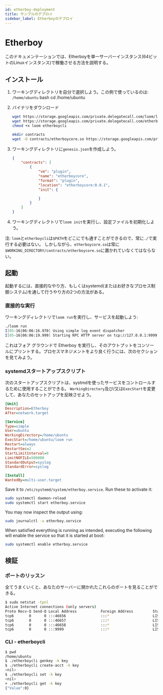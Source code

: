 ```yaml
---
id: etherboy-deployment
title: サンプルのデプロイ
sidebar_label: Etherboyのデプロイ
---
```

# Etherboy

このドキュメンテーションでは、Etherboyを単一サーバーインスタンス(64ビットのLinuxインスタンス)で稼働させる方法を説明する。

## インストール

1. ワーキングディレクトリを自分で選択しよう。この例で使っているのは: `/home/ubuntu` 
        bash
        cd /home/ubuntu

2. バイナリをダウンロード
    
    ```bash
    wget https://storage.googleapis.com/private.delegatecall.com/loom/linux/build-94/loom
    wget https://storage.googleapis.com/private.delegatecall.com/etherboy/linux/build-53/etherboycli
    chmod +x loom etherboycli
    
    mkdir contracts
    wget -O contracts/etherboycore.so https://storage.googleapis.com/private.delegatecall.com/etherboy/linux/build-53/etherboycore.so
    ```

3. ワーキングディレクトリに`genesis.json`を作成しよう。
    
    ```json
    {
        "contracts": [
            {
                "vm": "plugin",
                "name": "etherboycore",
                "format": "plugin",
                "location": "etherboycore:0.0.1",
                "init": {
    
                }
            }
        ]
    }
    ```

4. ワーキングディレクトリで`loom init`を実行し、設定ファイルを初期化しよう。

注: `loom`と`etherboycli`は`$PATH`をどこにでも通すことができるので、常に`./`で実行する必要はない。 しかしながら、`etherboycore.so`は常に`$WORKING_DIRECTORY/contracts/etherboycore.so`に置かれていなくてはならない。

## 起動

起動するには、直接的なやり方、もしくはsystemd(またはお好きなプロセス制御システム)を通して行うやり方の2つの方法がある。

### 直接的な実行

ワーキングディレクトリで`loom run`を実行し、サービスを起動しよう:

```bash
./loom run
I[05-16|06:06:16.970] Using simple log event dispatcher
I[05-16|06:06:19.999] Starting RPC HTTP server on tcp://127.0.0.1:9999 module=query-server
```

これはフォア グラウンドで Etherboy を実行し、そのアウトプットをコンソールにプリントする。プロセスマネジメントをより良く行うには、次のセクションを見てみよう。

### systemdスタートアップスクリプト

次のスタートアップスクリプトは、systmdを使ったサービスをコントロールするために使用することができる。 `WorkingDirectory`及び/又は`ExecStart`を変更して、あなたのセットアップを反映させよう。

```ini
[Unit]
Description=Etherboy
After=network.target

[Service]
Type=simple
User=ubuntu
WorkingDirectory=/home/ubuntu
ExecStart=/home/ubuntu/loom run
Restart=always
RestartSec=2
StartLimitInterval=0
LimitNOFILE=500000
StandardOutput=syslog
StandardError=syslog

[Install]
WantedBy=multi-user.target
```

Save it to `/etc/systemd/system/etherboy.service`. Run these to activate it:

```bash
sudo systemctl daemon-reload
sudo systemctl start etherboy.service
```

You may now inspect the output using:

```bash
sudo journalctl -u etherboy.service
```

When satisfied everything is running as intended, executing the following will enable the service so that it is started at boot:

```bash
sudo systemctl enable etherboy.service
```

## 検証

### ポートのリッスン

全てうまくいくと、あなたのサーバーに開かれたこれらのポートを見ることができる。

```bash
$ sudo netstat -tpnl
Active Internet connections (only servers)
Proto Recv-Q Send-Q Local Address           Foreign Address         State       PID/Program name
tcp6       0      0 :::46656                :::*                    LISTEN      14327/loom
tcp6       0      0 :::46657                :::*                    LISTEN      14327/loom
tcp6       0      0 :::46658                :::*                    LISTEN      14327/loom
tcp6       0      0 :::9999                 :::*                    LISTEN      14327/loom
```

### CLI - etherboycli

```bash
$ pwd
/home/ubuntu
$ ./etherboycli genkey -k key
$ ./etherboycli create-acct -k key
<nil>
$ ./etherboycli set -k key
<nil>
+ ./etherboycli get -k key
{"Value":0}
```